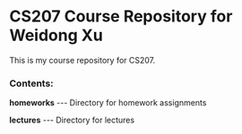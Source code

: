 # CS207 Course Repository for Weidong Xu  
This is my course repository for CS207. 
### Contents:
**homeworks** --- Directory for homework assignments

**lectures** --- Directory for lectures